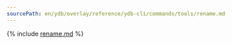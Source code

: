 ```yaml
---
sourcePath: en/ydb/overlay/reference/ydb-cli/commands/tools/rename.md
---
```

{% include [rename.md](../_includes/tools/rename.md) %}
